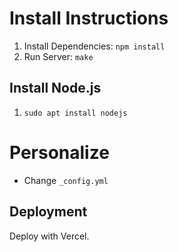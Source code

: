 # Install Instructions

1. Install Dependencies: ```npm install```
2. Run Server: ```make```

## Install Node.js

1. ```sudo apt install nodejs```

# Personalize

- Change ```_config.yml```

## Deployment

Deploy with Vercel.
